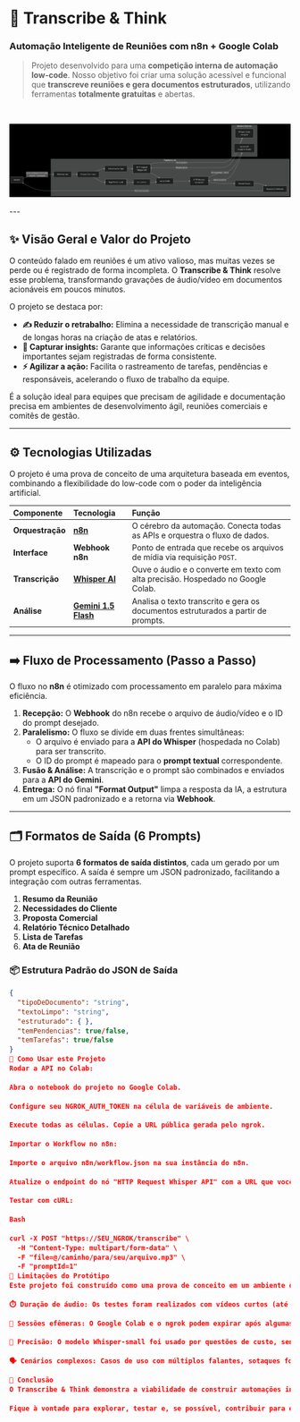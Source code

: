# 🚀 **Transcribe & Think**
### Automação Inteligente de Reuniões com n8n + Google Colab

> Projeto desenvolvido para uma **competição interna de automação low-code**. Nosso objetivo foi criar uma solução acessível e funcional que **transcreve reuniões e gera documentos estruturados**, utilizando ferramentas **totalmente gratuitas** e abertas.

<br>

<p align="center">
  <img src="fluxo-alto-nivel.png" alt="Fluxo do projeto" width="700">
</p>
---

## ✨ **Visão Geral e Valor do Projeto**

O conteúdo falado em reuniões é um ativo valioso, mas muitas vezes se perde ou é registrado de forma incompleta. O **Transcribe & Think** resolve esse problema, transformando gravações de áudio/vídeo em documentos acionáveis em poucos minutos.

O projeto se destaca por:

- **✍️ Reduzir o retrabalho:** Elimina a necessidade de transcrição manual e de longas horas na criação de atas e relatórios.
- **🧠 Capturar insights:** Garante que informações críticas e decisões importantes sejam registradas de forma consistente.
- **⚡ Agilizar a ação:** Facilita o rastreamento de tarefas, pendências e responsáveis, acelerando o fluxo de trabalho da equipe.

É a solução ideal para equipes que precisam de agilidade e documentação precisa em ambientes de desenvolvimento ágil, reuniões comerciais e comitês de gestão.

---

## ⚙️ **Tecnologias Utilizadas**

O projeto é uma prova de conceito de uma arquitetura baseada em eventos, combinando a flexibilidade do low-code com o poder da inteligência artificial.

| Componente | Tecnologia | Função |
| :--- | :--- | :--- |
| **Orquestração** | **[n8n](https://n8n.io)** | O cérebro da automação. Conecta todas as APIs e orquestra o fluxo de dados. |
| **Interface** | **Webhook n8n** | Ponto de entrada que recebe os arquivos de mídia via requisição `POST`. |
| **Transcrição** | **[Whisper AI](https://github.com/openai/whisper)** | Ouve o áudio e o converte em texto com alta precisão. Hospedado no Google Colab. |
| **Análise** | **[Gemini 1.5 Flash](https://ai.google.dev/models/gemini)** | Analisa o texto transcrito e gera os documentos estruturados a partir de prompts. |

---

## ➡️ **Fluxo de Processamento (Passo a Passo)**

O fluxo no **n8n** é otimizado com processamento em paralelo para máxima eficiência.

1.  **Recepção:** O **Webhook** do n8n recebe o arquivo de áudio/vídeo e o ID do prompt desejado.
2.  **Paralelismo:** O fluxo se divide em duas frentes simultâneas:
    * O arquivo é enviado para a **API do Whisper** (hospedada no Colab) para ser transcrito.
    * O ID do prompt é mapeado para o **prompt textual** correspondente.
3.  **Fusão & Análise:** A transcrição e o prompt são combinados e enviados para a **API do Gemini**.
4.  **Entrega:** O nó final **"Format Output"** limpa a resposta da IA, a estrutura em um JSON padronizado e a retorna via **Webhook**.

---

## 🗂️ **Formatos de Saída (6 Prompts)**

O projeto suporta **6 formatos de saída distintos**, cada um gerado por um prompt específico. A saída é sempre um JSON padronizado, facilitando a integração com outras ferramentas.

1.  **Resumo da Reunião**
2.  **Necessidades do Cliente**
3.  **Proposta Comercial**
4.  **Relatório Técnico Detalhado**
5.  **Lista de Tarefas**
6.  **Ata de Reunião**

### 📦 Estrutura Padrão do JSON de Saída

```json
{
  "tipoDeDocumento": "string",
  "textoLimpo": "string",
  "estruturado": { },
  "temPendencias": true/false,
  "temTarefas": true/false
}
🏃 Como Usar este Projeto
Rodar a API no Colab:

Abra o notebook do projeto no Google Colab.

Configure seu NGROK_AUTH_TOKEN na célula de variáveis de ambiente.

Execute todas as células. Copie a URL pública gerada pelo ngrok.

Importar o Workflow no n8n:

Importe o arquivo n8n/workflow.json na sua instância do n8n.

Atualize o endpoint do nó "HTTP Request Whisper API" com a URL que você copiou do ngrok.

Testar com cURL:

Bash

curl -X POST "https://SEU_NGROK/transcribe" \
  -H "Content-Type: multipart/form-data" \
  -F "file=@/caminho/para/seu/arquivo.mp3" \
  -F "promptId=1"
🚧 Limitações do Protótipo
Este projeto foi construído como uma prova de conceito em um ambiente de desenvolvimento. Por utilizar versões gratuitas e efêmeras das tecnologias, ele possui algumas limitações:

⏱️ Duração de áudio: Os testes foram realizados com vídeos curtos (até 10 minutos) devido aos limites de processamento das versões gratuitas.

🔄 Sessões efêmeras: O Google Colab e o ngrok podem expirar após algumas horas, exigindo uma nova configuração.

🧠 Precisão: O modelo Whisper-small foi usado por questões de custo, sendo menos preciso do que as versões maiores.

🗣️ Cenários complexos: Casos de uso com múltiplos falantes, sotaques fortes, ruído de fundo e sobreposição de vozes não foram totalmente validados.

🤝 Conclusão
O Transcribe & Think demonstra a viabilidade de construir automações inteligentes e de alto valor utilizando uma abordagem low-code. Ele serve como uma base sólida para um produto que, com os devidos aprimoramentos de infraestrutura e escalabilidade, pode se tornar uma ferramenta indispensável no ambiente corporativo.

Fique à vontade para explorar, testar e, se possível, contribuir para este projeto!
